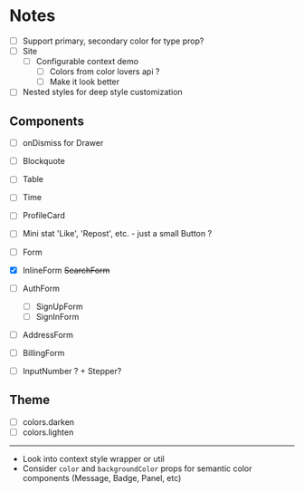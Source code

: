 
# Notes

- [ ] Support primary, secondary color for type prop?
- [ ] Site
  - [ ] Configurable context demo
    - [ ] Colors from color lovers api ?
    - [ ] Make it look better
- [ ] Nested styles for deep style customization

## Components

- [ ] onDismiss for Drawer
- [ ] Blockquote
- [ ] Table
- [ ] Time

- [ ] ProfileCard
- [ ] Mini stat 'Like', 'Repost', etc. - just a small Button ?
- [ ] Form
- [x] InlineForm ~~SearchForm~~
- [ ] AuthForm
  - [ ] SignUpForm
  - [ ] SignInForm
- [ ] AddressForm
- [ ] BillingForm
- [ ] InputNumber ? + Stepper?

## Theme
- [ ] colors.darken
- [ ] colors.lighten

---

- Look into context style wrapper or util
- Consider `color` and `backgroundColor` props for semantic color components (Message, Badge, Panel, etc)

